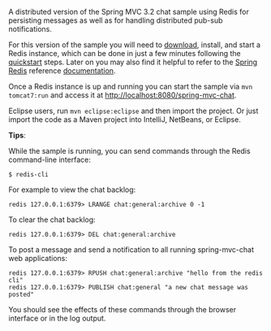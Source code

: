 
A distributed version of the Spring MVC 3.2 chat sample using Redis for persisting messages as well as for handling distributed pub-sub notifications.

For this version of the sample you will need to [download](http://redis.io/download), install, and start a Redis instance, which can be done in just a few minutes following the [quickstart](http://redis.io/topics/quickstart) steps. Later on you may also find it helpful to refer to the [Spring Redis](http://www.springsource.org/spring-data/redis) reference [documentation](http://static.springsource.org/spring-data/data-redis/docs/current/reference/).

Once a Redis instance is up and running you can start the sample via `mvn tomcat7:run` and access it at [http://localhost:8080/spring-mvc-chat](http://localhost:8080/spring-mvc-chat).

Eclipse users, run `mvn eclipse:eclipse` and then import the project. Or just import the code as a Maven project into IntelliJ, NetBeans, or Eclipse.

**Tips**:

While the sample is running, you can send commands through the Redis command-line interface:
````
$ redis-cli
````

For example to view the chat backlog:
````
redis 127.0.0.1:6379> LRANGE chat:general:archive 0 -1
````

To clear the chat backlog:
````
redis 127.0.0.1:6379> DEL chat:general:archive
````

To post a message and send a notification to all running spring-mvc-chat web applications:
````
redis 127.0.0.1:6379> RPUSH chat:general:archive "hello from the redis cli"
redis 127.0.0.1:6379> PUBLISH chat:general "a new chat message was posted"
````

You should see the effects of these commands through the browser interface or in the log output.

